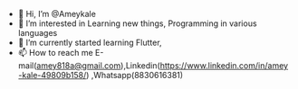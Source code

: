 - 👋 Hi, I’m @Ameykale
- 👀 I’m interested in Learning new things, Programming in various languages
- 🌱 I’m currently started learning Flutter,
- 📫 How to reach me E-mail(amey818a@gmail.com),Linkedin(https://www.linkedin.com/in/amey-kale-49809b158/) ,Whatsapp(8830616381)
<!---
Ameykale2020/Ameykale2020 is a ✨ special ✨ repository because its `README.md` (this file) appears on your GitHub profile.
You can click the Preview link to take a look at your changes.
--->
